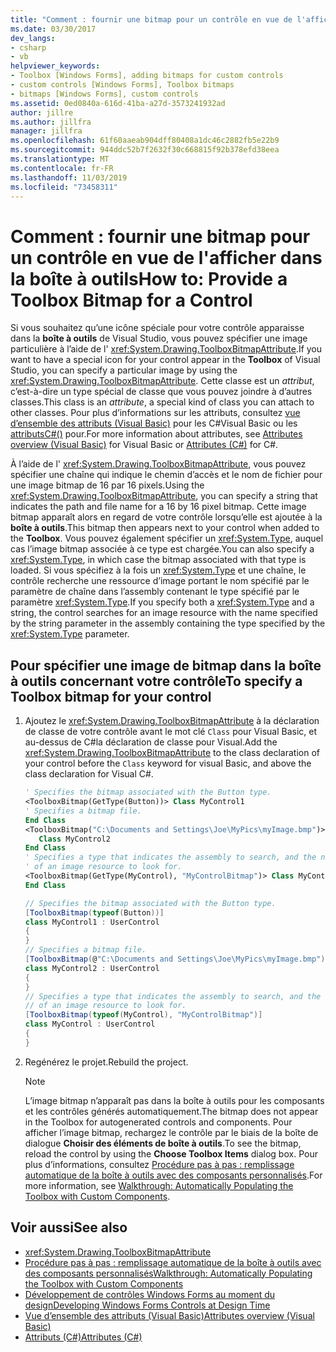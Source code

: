 ```yaml
---
title: "Comment : fournir une bitmap pour un contrôle en vue de l'afficher dans la boîte à outils"
ms.date: 03/30/2017
dev_langs:
- csharp
- vb
helpviewer_keywords:
- Toolbox [Windows Forms], adding bitmaps for custom controls
- custom controls [Windows Forms], Toolbox bitmaps
- bitmaps [Windows Forms], custom controls
ms.assetid: 0ed0840a-616d-41ba-a27d-3573241932ad
author: jillre
ms.author: jillfra
manager: jillfra
ms.openlocfilehash: 61f60aaeab904dff80408a1dc46c2882fb5e22b9
ms.sourcegitcommit: 944ddc52b7f2632f30c668815f92b378efd38eea
ms.translationtype: MT
ms.contentlocale: fr-FR
ms.lasthandoff: 11/03/2019
ms.locfileid: "73458311"
---
```

# <a name="how-to-provide-a-toolbox-bitmap-for-a-control"></a><span data-ttu-id="7bcb6-102">Comment : fournir une bitmap pour un contrôle en vue de l'afficher dans la boîte à outils</span><span class="sxs-lookup"><span data-stu-id="7bcb6-102">How to: Provide a Toolbox Bitmap for a Control</span></span>

<span data-ttu-id="7bcb6-103">Si vous souhaitez qu’une icône spéciale pour votre contrôle apparaisse dans la **boîte à outils** de Visual Studio, vous pouvez spécifier une image particulière à l’aide de l' <xref:System.Drawing.ToolboxBitmapAttribute>.</span><span class="sxs-lookup"><span data-stu-id="7bcb6-103">If you want to have a special icon for your control appear in the **Toolbox** of Visual Studio, you can specify a particular image by using the <xref:System.Drawing.ToolboxBitmapAttribute>.</span></span> <span data-ttu-id="7bcb6-104">Cette classe est un *attribut*, c’est-à-dire un type spécial de classe que vous pouvez joindre à d’autres classes.</span><span class="sxs-lookup"><span data-stu-id="7bcb6-104">This class is an *attribute*, a special kind of class you can attach to other classes.</span></span> <span data-ttu-id="7bcb6-105">Pour plus d’informations sur les attributs, consultez [vue d’ensemble des attributs (Visual Basic)](../../../visual-basic/programming-guide/concepts/attributes/index.md) pour les C#Visual Basic ou les [attributsC#()](../../../csharp/programming-guide/concepts/attributes/index.md) pour.</span><span class="sxs-lookup"><span data-stu-id="7bcb6-105">For more information about attributes, see [Attributes overview (Visual Basic)](../../../visual-basic/programming-guide/concepts/attributes/index.md) for Visual Basic or [Attributes (C#)](../../../csharp/programming-guide/concepts/attributes/index.md) for C#.</span></span>

<span data-ttu-id="7bcb6-106">À l’aide de l' <xref:System.Drawing.ToolboxBitmapAttribute>, vous pouvez spécifier une chaîne qui indique le chemin d’accès et le nom de fichier pour une image bitmap de 16 par 16 pixels.</span><span class="sxs-lookup"><span data-stu-id="7bcb6-106">Using the <xref:System.Drawing.ToolboxBitmapAttribute>, you can specify a string that indicates the path and file name for a 16 by 16 pixel bitmap.</span></span> <span data-ttu-id="7bcb6-107">Cette image bitmap apparaît alors en regard de votre contrôle lorsqu’elle est ajoutée à la **boîte à outils**.</span><span class="sxs-lookup"><span data-stu-id="7bcb6-107">This bitmap then appears next to your control when added to the **Toolbox**.</span></span> <span data-ttu-id="7bcb6-108">Vous pouvez également spécifier un <xref:System.Type>, auquel cas l’image bitmap associée à ce type est chargée.</span><span class="sxs-lookup"><span data-stu-id="7bcb6-108">You can also specify a <xref:System.Type>, in which case the bitmap associated with that type is loaded.</span></span> <span data-ttu-id="7bcb6-109">Si vous spécifiez à la fois un <xref:System.Type> et une chaîne, le contrôle recherche une ressource d’image portant le nom spécifié par le paramètre de chaîne dans l’assembly contenant le type spécifié par le paramètre <xref:System.Type>.</span><span class="sxs-lookup"><span data-stu-id="7bcb6-109">If you specify both a <xref:System.Type> and a string, the control searches for an image resource with the name specified by the string parameter in the assembly containing the type specified by the <xref:System.Type> parameter.</span></span>

## <a name="to-specify-a-toolbox-bitmap-for-your-control"></a><span data-ttu-id="7bcb6-110">Pour spécifier une image de bitmap dans la boîte à outils concernant votre contrôle</span><span class="sxs-lookup"><span data-stu-id="7bcb6-110">To specify a Toolbox bitmap for your control</span></span>

1. <span data-ttu-id="7bcb6-111">Ajoutez le <xref:System.Drawing.ToolboxBitmapAttribute> à la déclaration de classe de votre contrôle avant le mot clé `Class` pour Visual Basic, et au-dessus de C#la déclaration de classe pour Visual.</span><span class="sxs-lookup"><span data-stu-id="7bcb6-111">Add the <xref:System.Drawing.ToolboxBitmapAttribute> to the class declaration of your control before the `Class` keyword for visual Basic, and above the class declaration for Visual C#.</span></span>

    ```vb
    ' Specifies the bitmap associated with the Button type.
    <ToolboxBitmap(GetType(Button))> Class MyControl1
    ' Specifies a bitmap file.
    End Class
    <ToolboxBitmap("C:\Documents and Settings\Joe\MyPics\myImage.bmp")> _
       Class MyControl2
    End Class
    ' Specifies a type that indicates the assembly to search, and the name
    ' of an image resource to look for.
    <ToolboxBitmap(GetType(MyControl), "MyControlBitmap")> Class MyControl
    End Class
    ```

    ```csharp
    // Specifies the bitmap associated with the Button type.
    [ToolboxBitmap(typeof(Button))]
    class MyControl1 : UserControl
    {
    }
    // Specifies a bitmap file.
    [ToolboxBitmap(@"C:\Documents and Settings\Joe\MyPics\myImage.bmp")]
    class MyControl2 : UserControl
    {
    }
    // Specifies a type that indicates the assembly to search, and the name
    // of an image resource to look for.
    [ToolboxBitmap(typeof(MyControl), "MyControlBitmap")]
    class MyControl : UserControl
    {
    }
    ```

2. <span data-ttu-id="7bcb6-112">Regénérez le projet.</span><span class="sxs-lookup"><span data-stu-id="7bcb6-112">Rebuild the project.</span></span>

    > [!NOTE]
    > <span data-ttu-id="7bcb6-113">L’image bitmap n’apparaît pas dans la boîte à outils pour les composants et les contrôles générés automatiquement.</span><span class="sxs-lookup"><span data-stu-id="7bcb6-113">The bitmap does not appear in the Toolbox for autogenerated controls and components.</span></span> <span data-ttu-id="7bcb6-114">Pour afficher l’image bitmap, rechargez le contrôle par le biais de la boîte de dialogue **Choisir des éléments de boîte à outils**.</span><span class="sxs-lookup"><span data-stu-id="7bcb6-114">To see the bitmap, reload the control by using the **Choose Toolbox Items** dialog box.</span></span> <span data-ttu-id="7bcb6-115">Pour plus d’informations, consultez [Procédure pas à pas : remplissage automatique de la boîte à outils avec des composants personnalisés](walkthrough-automatically-populating-the-toolbox-with-custom-components.md).</span><span class="sxs-lookup"><span data-stu-id="7bcb6-115">For more information, see [Walkthrough: Automatically Populating the Toolbox with Custom Components](walkthrough-automatically-populating-the-toolbox-with-custom-components.md).</span></span>

## <a name="see-also"></a><span data-ttu-id="7bcb6-116">Voir aussi</span><span class="sxs-lookup"><span data-stu-id="7bcb6-116">See also</span></span>

- <xref:System.Drawing.ToolboxBitmapAttribute>
- [<span data-ttu-id="7bcb6-117">Procédure pas à pas : remplissage automatique de la boîte à outils avec des composants personnalisés</span><span class="sxs-lookup"><span data-stu-id="7bcb6-117">Walkthrough: Automatically Populating the Toolbox with Custom Components</span></span>](walkthrough-automatically-populating-the-toolbox-with-custom-components.md)
- [<span data-ttu-id="7bcb6-118">Développement de contrôles Windows Forms au moment du design</span><span class="sxs-lookup"><span data-stu-id="7bcb6-118">Developing Windows Forms Controls at Design Time</span></span>](developing-windows-forms-controls-at-design-time.md)
- [<span data-ttu-id="7bcb6-119">Vue d’ensemble des attributs (Visual Basic)</span><span class="sxs-lookup"><span data-stu-id="7bcb6-119">Attributes overview (Visual Basic)</span></span>](../../../visual-basic/programming-guide/concepts/attributes/index.md)
- [<span data-ttu-id="7bcb6-120">Attributs (C#)</span><span class="sxs-lookup"><span data-stu-id="7bcb6-120">Attributes (C#)</span></span>](../../../csharp/programming-guide/concepts/attributes/index.md)
